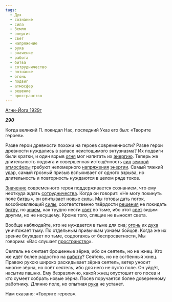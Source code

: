 ```yaml
---
tags:
  - Дух
  - сознание
  - сила
  - Земля
  - энергия
  - свет
  - напряжение
  - рука
  - значение
  - работа
  - битва
  - сотрудничество
  - познание
  - огонь
  - подвиг
  - атмосфер
  - решение
  - пространство
---
```

[Агни-Йога 1929г](https://127.0.0.1:4002/agni/1929)

___290___

Когда великий П. покидал Нас, последний Указ его был: «Творите героев».   

Разве герои древности похожи на героев современности? Разве герои древности нуждались в запасе неистощимого энтузиазма? Их подвиги были кратки, и один взрыв [огня](../../../tags/#[огонь](../../../tags/#огонь)) мог напитать их [энергию](../../../tags/#энергия). Теперь же длительность подвига и совершенная истощённость [сил](../../../tags/#сила) [земной](../../../tags/#Земля) [атмосферы](../../../tags/#атмосфер) требуют непомерного [напряжения](../../../tags/#напряжение) [энергии](../../../tags/#энергия). Самый тяжкий удар, самый грозный призыв вспыхивает от одного взрыва, но длительность и повторность нуждаются в целом ряде токов.   

[Значение](../../../tags/#значение) современного героя поддерживается сознанием, что ему неоткуда ждать [сотрудничества](../../../tags/#сотрудничество). Когда он говорит: «Не могу покинуть поле [битвы](../../../tags/#битва)», он впитывает новые [силы](../../../tags/#сила). Мы готовы дать поток, возобновляющий [силы](../../../tags/#сила), соответственно твёрдости [решения](../../../tags/#решение) не покидать [битву](../../../tags/#битва), но [знаем](../../../tags/#познание), как трудно нести [свет](../../../tags/#свет) во тьме, ибо этот [свет](../../../tags/#свет) видим другим, но не несущему. Кроме того, спящие не выносят света.   

Вообще наблюдайте, кто не нуждается в тьме для сна; [огонь](../../../tags/#огонь) их [духа](../../../tags/#Дух) уничтожает тьму. По отдельным привычкам узнаём бойцов. Когда же их зрение блуждает по тьме, содрогаясь от беспросветности, Мы говорим: «Вас слушает [пространство](../../../tags/#пространство)».   

Сеятель не считает брошенные зёрна, ибо он сеятель, но не жнец. Кто же идёт более радостно на [работу](../../../tags/#работа)? Сеятель, но не согбенный жнец. Правою рукою широко раскидывает зёрна сеятель, ветер уносит многие зёрна, но поёт сеятель, ибо для него не пусто поле. Он уйдёт, насытив пашню. Ему безразлично, какой жнец опустошит его посев и кто сумеет собрать новые зёрна. Посев поручается более доверенному работнику. Длинно поле, но опытная [рука](../../../tags/#рука) не устанет.   

Нам сказано: «Творите героев».